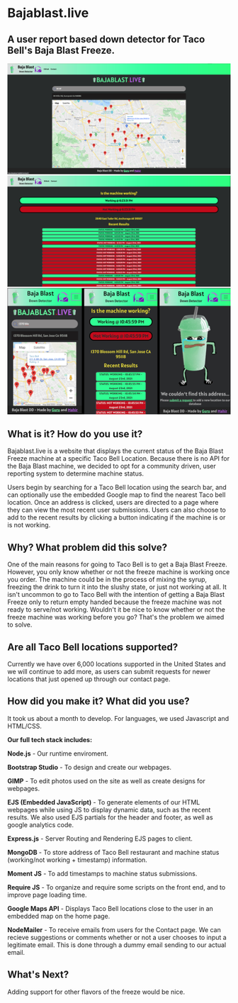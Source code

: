 # Bajablast.live
## A user report based down detector for Taco Bell's Baja Blast Freeze.
<p>
  <img src="https://raw.githubusercontent.com/gurubac/Baja-Blast-DD/main/public/img/HomepageScreenshot.png" />
    <img src="https://raw.githubusercontent.com/gurubac/Baja-Blast-DD/main/public/img/ResultsScreenshot.png" />
        <img src="https://raw.githubusercontent.com/gurubac/Baja-Blast-DD/main/public/img/MobileShowcase.png" />
</p>

## What is it? How do you use it?
Bajablast.live is a website that displays the current status of the Baja Blast Freeze machine at a specific Taco Bell Location. Because there is no API for the Baja Blast machine, we decided to opt for a community driven, user reporting system to determine machine status. 

Users begin by searching for a Taco Bell location using the search bar, and can optionally use the embedded Google map to find the nearest Taco bell location. Once an address is clicked, users are directed to a page where they can view the most recent user submissions. Users can also choose to add to the recent results by clicking a button indicating if the machine is or is not working. 
## Why? What problem did this solve?
One of the main reasons for going to Taco Bell is to get a Baja Blast Freeze. However, you only know whether or not the freeze machine is working once you order. The machine could be in the process of mixing the syrup, freezing the drink to turn it into the slushy state, or just not working at all. It isn't uncommon to go to Taco Bell with the intention of getting a Baja Blast Freeze only to return empty handed because the freeze machine was not ready to serve/not working. Wouldn't it be nice to know whether or not the freeze machine was working before you go? That's the problem we aimed to solve. 

## Are all Taco Bell locations supported?
Currently we have over 6,000 locations supported in the United States and we will continue to add more, as users can submit requests for newer locations that just opened up through our contact page.

## How did you make it? What did you use?
It took us about a month to develop. For languages, we used Javascript and HTML/CSS.

**Our full tech stack includes:**

**Node.js** - Our runtime enviroment.

**Bootstrap Studio** - To design and create our webpages.

**GIMP** -  To edit photos used on the site as well as create designs for webpages. 

**EJS (Embedded JavaScript)** - To generate elements of our HTML webpages while using JS to display dynamic data, such as the recent results. We also used EJS partials for the header and footer, as well as google analytics code.

**Express.js** - Server Routing and Rendering EJS pages to client.

**MongoDB** - To store address of Taco Bell restaurant and machine status (working/not working + timestamp) information.

**Moment JS** - To add timestamps to machine status submissions.

**Require JS** - To organize and require some scripts on the front end, and to improve page loading time.

**Google Maps API** - Displays Taco Bell locations close to the user in an embedded map on the home page. 

**NodeMailer** - To receive emails from users for the Contact page. We can recieve suggestions or comments whether or not a user chooses to input a legitimate email. This is done through a dummy email sending to our actual email.

## What's Next? 
Adding support for other flavors of the freeze would be nice. 